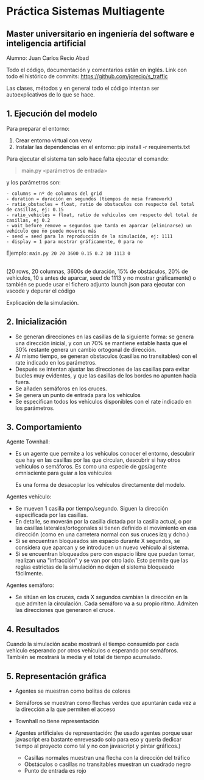 # Práctica Sistemas Multiagente
## Master universitario en ingeniería del software e inteligencia artificial

Alumno: Juan Carlos Recio Abad

Todo el código, documentación y comentarios están en inglés.
Link con todo el histórico de commits: https://github.com/jcrecio/s_traffic

Las clases, métodos y en general todo el código intentan ser autoexplicativos de lo que se hace.

## 1. Ejecución del modelo
Para preparar el entorno:
1. Crear entorno virtual con venv
2. Instalar las dependencias en el entorno: pip install -r requirements.txt

Para ejecutar el sistema tan solo hace falta ejecutar el comando:
> main.py <parámetros de entrada>

y los parámetros son:
```- rows = nº de rows del grid
- columns = nº de columnas del grid
- duration = duración en segundos (tiempos de mesa framework)
- ratio_obstacles = float, ratio de obstaculos con respecto del total de casillas, ej: 0.15
- ratio_vehicles = float, ratio de vehículos con respecto del total de casillas, ej 0.2
- wait_before_remove = segundos que tarda en aparcar (eliminarse) un vehículo que no puede moverse más
- seed = seed para la reproducción de la simulación, ej: 1111
- display = 1 para mostrar gráficamente, 0 para no
```

Ejemplo: `main.py 20 20 3600 0.15 0.2 10 1113 0`
<br />
<br />

(20 rows, 20 columnas, 3600s de duración, 15% de obstáculos, 20% de vehículos, 10 s antes de aparcar, seed de 1113 y no mostrar gráficamente)
o también se puede usar el fichero adjunto launch.json para ejecutar con vscode y depurar el código

Explicación de la simulación.

## 2. Inicialización
- Se generan direcciones en las casillas de la siguiente forma: se genera una dirección inicial, y con un 70% se mantiene estable
  hasta que el 30% restante genera un cambio ortogonal de dirección.
- Al mismo tiempo, se generan obstaculos (casillas no transitables) con el rate indicado en los parámetros.
- Después se intentan ajustar las direcciones de las casillas para evitar bucles muy evidentes, y que las casillas
  de los bordes no apunten hacia fuera.
- Se añaden semáforos en los cruces.
- Se genera un punto de entrada para los vehículos
- Se especifican todos los vehículos disponibles con el rate indicado en los parámetros.

## 3. Comportamiento
Agente Townhall:
- Es un agente que permite a los vehículos conocer el entorno, descubrir que hay en las casillas por las que circulan,
  descubrir si hay otros vehículos o semáforos. Es como una especie de gps/agente omnisciente para guiar a los vehículos
  
  Es una forma de desacoplar los vehículos directamente del modelo.

Agentes vehículo:
- Se mueven 1 casilla por tiempo/segundo. Siguen la dirección especificada por las casillas.
- En detalle, se moverán por la casilla dictada por la casilla actual, o por las casillas laterales/ortogonales
  si tienen definido el movimiento en esa dirección (como en una carretera normal con sus cruces izq y dcho.)
- Si se encuentran bloqueados sin espacio durante X segundos, se considera que aparcan y se introducen un nuevo vehículo
  al sistema.
- Si se encuentran bloqueados pero con espacio libre que puedan tomar, realizan una "infracción" y se van por otro lado. 
  Esto permite que las reglas estrictas de la simulación no dejen el sistema bloqueado fácilmente.

Agentes semáforo:
- Se sitúan en los cruces, cada X segundos cambian la dirección en la que admiten la circulación.
  Cada semáforo va a su propio ritmo. Admiten las direcciones que generaron el cruce.

## 4. Resultados
Cuando la simulación acabe mostrará el tiempo consumido por cada vehículo esperando por otros vehículos o esperando por semáforos.
También se mostrará la media y el total de tiempo acumulado.

## 5. Representación gráfica
- Agentes se muestran como bolitas de colores
- Semáforos se muestran como flechas verdes que apuntarán cada vez a la dirección a la que permiten el acceso
- Townhall no tiene representación

- Agentes artificiales de representación: (he usado agentes porque usar javascript era bastante enrevesado solo para eso
  y quería dedicar tiempo al proyecto como tal y no con javascript y pintar gráficos.)
    - Casillas normales muestran una flecha con la dirección del tráfico
    - Obstáculos o casillas no transitables muestran un cuadrado negro
    - Punto de entrada es rojo